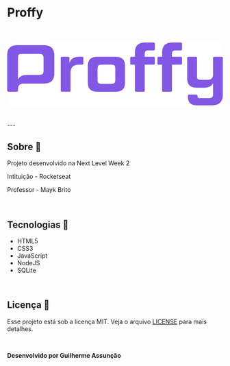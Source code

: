# Proffy

<br>
<br>

<div align="center">
  <img src="public/images/logo-purple.svg" alt="Proffy">
</div>

<br>
<br>
---

## Sobre :bookmark_tabs:

Projeto desenvolvido na Next Level Week 2

Intituição - Rocketseat

Professor - Mayk Brito

<br>

## Tecnologias :hammer:

- HTML5
- CSS3
- JavaScript
- NodeJS
- SQLite

<br>

## Licença :green_book:

Esse projeto está sob a licença MIT. Veja o arquivo [LICENSE](LICENSE) para mais detalhes.

<br>

**Desenvolvido por Guilherme Assunção**